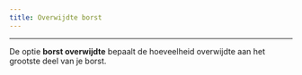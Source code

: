 ```yaml
---
title: Overwijdte borst
---
```


***

De optie **borst overwijdte** bepaalt de hoeveelheid overwijdte aan het grootste deel van je borst.
